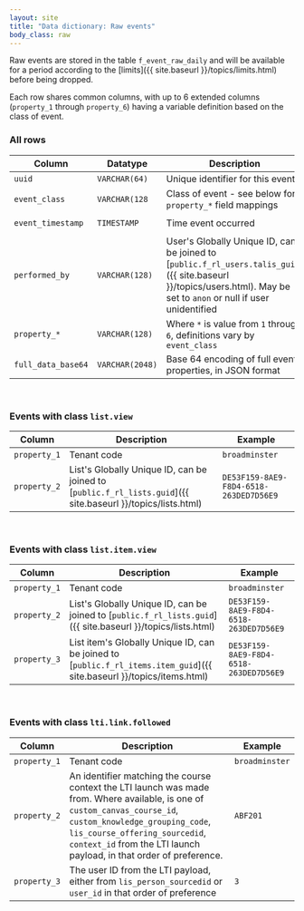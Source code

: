 ```yaml
---
layout: site
title: "Data dictionary: Raw events"
body_class: raw
---
```


Raw events are stored in the table `f_event_raw_daily` and will be available for a period according
to the [limits]({{ site.baseurl }}/topics/limits.html) before being dropped.

Each row shares common columns, with up to 6 extended columns (`property_1` through `property_6`) having
a variable definition based on the class of event.

### All rows

| Column | Datatype | Description | Example |
| --- | --- | --- | --- |
| `uuid` | `VARCHAR(64)` | Unique identifier for this event | |
| `event_class` | `VARCHAR(128` | Class of event - see below for `property_*` field mappings | `list.view` |
| `event_timestamp` | `TIMESTAMP` | Time event occurred | `2018-05-23 00:52:43.0` |
| `performed_by` | `VARCHAR(128)` | User's Globally Unique ID, can be joined to [`public.f_rl_users.talis_guid`]({{ site.baseurl }}/topics/users.html). May be set to `anon` or null if user unidentified | `myoVK7wfosXXWlw` |
| `property_*` | `VARCHAR(128)` | Where `*` is value from `1` through `6`, definitions vary by `event_class` | |
| `full_data_base64` | `VARCHAR(2048)` | Base 64 encoding of full event properties, in JSON format | |


<br/>

### Events with class `list.view`

| Column | Description | Example |
| --- | --- | --- |
| `property_1` | Tenant code | `broadminster` |
| `property_2` | List's Globally Unique ID, can be joined to [`public.f_rl_lists.guid`]({{ site.baseurl }}/topics/lists.html)   | `DE53F159-8AE9-F8D4-6518-263DED7D56E9` |


<br/>

### Events with class `list.item.view`

| Column | Description | Example |
| --- | --- | --- |
| `property_1` | Tenant code | `broadminster` |
| `property_2` | List's Globally Unique ID, can be joined to [`public.f_rl_lists.guid`]({{ site.baseurl }}/topics/lists.html)   | `DE53F159-8AE9-F8D4-6518-263DED7D56E9` |
| `property_3` | List item's Globally Unique ID, can be joined to [`public.f_rl_items.item_guid`]({{ site.baseurl }}/topics/items.html)   | `DE53F159-8AE9-F8D4-6518-263DED7D56E9` |


<br/>

### Events with class `lti.link.followed`

| Column | Description | Example |
| --- | --- | --- |
| `property_1` | Tenant code | `broadminster` |
| `property_2` | An identifier matching the course context the LTI launch was made from. Where available, is one of `custom_canvas_course_id`, `custom_knowledge_grouping_code`, `lis_course_offering_sourcedid`, `context_id` from the LTI launch payload, in that order of preference.  | `ABF201` |
| `property_3` | The user ID from the LTI payload, either from `lis_person_sourcedid` or `user_id` in that order of preference   | `3` |
